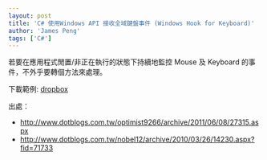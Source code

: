 ```yaml
---
layout: post
title: 'C# 使用Windows API 接收全域鍵盤事件 (Windows Hook for Keyboard)'
author: 'James Peng'
tags: ['C#']
---
```


若要在應用程式閒置/非正在執行的狀態下持續地監控 Mouse 及 Keyboard 的事件，不外乎要轉個方法來處理。

下載範例: [dropbox](https://www.dropbox.com/s/kcl87ju4nvg91dk/WindowsHook_2011686251474.zip?dl=0)

<script src="https://gist.github.com/jhpeng/068a33bcce6326e976a9.js"></script>


出處：

- http://www.dotblogs.com.tw/optimist9266/archive/2011/06/08/27315.aspx
- http://www.dotblogs.com.tw/nobel12/archive/2010/03/26/14230.aspx?fid=71733